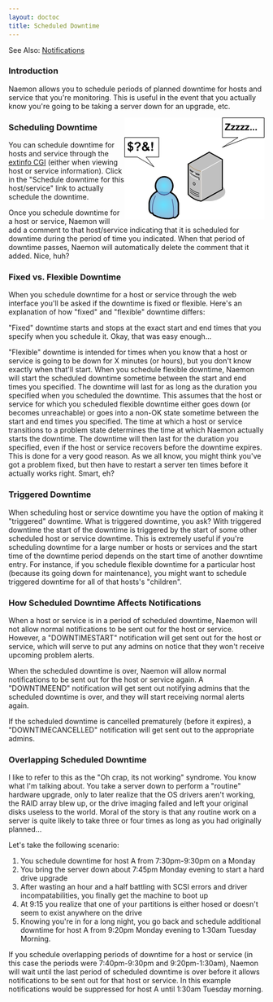 ```yaml
---
layout: doctoc
title: Scheduled Downtime
---
```

<span class="glyphicon glyphicon-arrow-right"></span> See Also: <a href="notifications.html">Notifications</a>

### Introduction

Naemon allows you to schedule periods of planned downtime for hosts and service that you're monitoring.  This is useful in the event that you actually know you're going to be taking a server down for an upgrade, etc.

<img src="images/downtime.png" border="0" style="float: right;" alt="Scheduled Downtime" title="Scheduled Downtime">

### Scheduling Downtime

You can schedule downtime for hosts and service through the <a href="cgis.html#extinfo_cgi">extinfo CGI</a> (either when viewing host or service information).  Click in the "Schedule downtime for this host/service" link to actually schedule the downtime.

Once you schedule downtime for a host or service, Naemon will add a comment to that host/service indicating that it is scheduled for downtime during the period of time you indicated.  When that period of downtime passes, Naemon will automatically delete the comment that it added.  Nice, huh?

### Fixed vs. Flexible Downtime

When you schedule downtime for a host or service through the web interface you'll be asked if the downtime is fixed or flexible.  Here's an explanation of how "fixed" and "flexible" downtime differs:

"Fixed" downtime starts and stops at the exact start and end times that you specify when you schedule it.  Okay, that was easy enough...

"Flexible" downtime is intended for times when you know that a host or service is going to be down for X minutes (or hours), but you don't know exactly when that'll start.  When you schedule flexible downtime, Naemon will start the scheduled downtime sometime between the start and end times you specified.  The downtime will last for as long as the duration you specified when you scheduled the downtime.  This assumes that the host or service for which you scheduled flexible downtime either goes down (or becomes unreachable) or goes into a non-OK state sometime between the start and end times you specified.  The time at which a host or service transitions to a problem state determines the time at which Naemon actually starts the downtime.  The downtime will then last for the duration you specified, even if the host or service recovers before the downtime expires.  This is done for a very good reason.  As we all know, you might think you've got a problem fixed, but then have to restart a server ten times before it actually works right.  Smart, eh?

### Triggered Downtime

When scheduling host or service downtime you have the option of making it "triggered" downtime.  What is triggered downtime, you ask?  With triggered downtime the start of the downtime is triggered by the start of some other scheduled host or service downtime.  This is extremely useful if you're scheduling downtime for a large number or hosts or services and the start time of the downtime period depends on the start time of another downtime entry.  For instance, if you schedule flexible downtime for a particular host (because its going down for maintenance), you might want to schedule triggered downtime for all of that hosts's "children".

### How Scheduled Downtime Affects Notifications

When a host or service is in a period of scheduled downtime, Naemon will not allow normal notifications to be sent out for the host or service.  However, a "DOWNTIMESTART" notification will get sent out for the host or service, which will serve to put any admins on notice that they won't receive upcoming problem alerts.

When the scheduled downtime is over, Naemon will allow normal notifications to be sent out for the host or service again.  A "DOWNTIMEEND" notification will get sent out notifying admins that the scheduled downtime is over, and they will start receiving normal alerts again.

If the scheduled downtime is cancelled prematurely (before it expires), a "DOWNTIMECANCELLED" notification will get sent out to the appropriate admins.

### Overlapping Scheduled Downtime

I like to refer to this as the "Oh crap, its not working" syndrome.  You know what I'm talking about.  You take a server down to perform a "routine" hardware upgrade, only to later realize that the OS drivers aren't working, the RAID array blew up, or the drive imaging failed and left your original disks useless to the world.  Moral of the story is that any routine work on a server is quite likely to take three or four times as long as you had originally planned...

Let's take the following scenario:

<ol>
<li>You schedule downtime for host A from 7:30pm-9:30pm on a Monday
<li>You bring the server down about 7:45pm Monday evening to start a hard drive upgrade
<li>After wasting an hour and a half battling with SCSI errors and driver incompatabilities, you finally get the machine to boot up
<li>At 9:15 you realize that one of your partitions is either hosed or doesn't seem to exist anywhere on the drive
<li>Knowing you're in for a long night, you go back and schedule additional downtime for host A from 9:20pm Monday evening to 1:30am Tuesday Morning.
</ol>

If you schedule overlapping periods of downtime for a host or service (in this case the periods were 7:40pm-9:30pm and 9:20pm-1:30am), Naemon will wait until the last period of scheduled downtime is over before it allows notifications to be sent out for that host or service.  In this example notifications would be suppressed for host A until 1:30am Tuesday morning.
